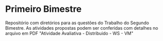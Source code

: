 # Primeiro Bimestre

Repositório com diretórios para as questões do Trabalho do Segundo Bimestre. As atividades propostas podem ser conferidas com detalhes no arquivo em PDF "Atividade Avaliativa - Distribuido - WS - VM"